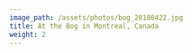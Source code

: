 ```yaml
---
image_path: /assets/photos/bog_20180422.jpg
title: At the Bog in Montreal, Canada
weight: 2
---
```

